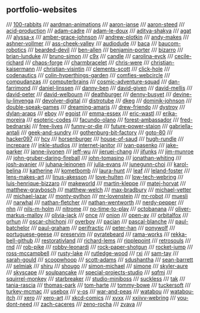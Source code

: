 ## portfolio-websites

/// [100-rabbits](https://github.com/hundredrabbits)
/// [aardman-animations](https://www.aardman.com/)
/// [aaron-janse](https://github.com/aaronjanse)
/// [aaron-steed](http://robotacid.com/)
/// [acid-production](http://www.acid.org/)
/// [adam-cadre](http://adamcadre.ac)
/// [adam-le-doux](http://www.ledoux.io/)
/// [aditya-shakya](https://github.com/adi1090x)
/// [agat](https://agat.itch.io/)
/// [alyssa-x](https://alyssax.com/)
/// [amber-grace-johnson](https://www.ambergracejohnson.com/)
/// [andrew-plotkin](https://zarfhome.com/)
/// [andy-makes](https://andymakesgames.tumblr.com/)
/// [ashner-vollmer](https://ashervollmer.tumblr.com/home)
/// [ass-cheek-valley](https://co-mill.tumblr.com/)
/// [audiodude](https://github.com/audiodude)
/// [baca](https://bacaworld.org/)
/// [baucom-robotics](https://www.baucomrobotics.com/)
/// [bearded-devil](http://bearded-devil.com/)
/// [ben-allen](https://benal.itch.io/)
/// [benjamin-porter](https://bp.io/)
/// [bizarro](https://www.bizarro.com/)
/// [brian-lunduke](http://lunduke.com/)
/// [bruno-simon](https://bruno-simon.com/)
/// [c9x](https://c9x.me/)
/// [candle](https://candle.itch.io/)
/// [carolina-eyck](https://www.carolinaeyck.com/)
/// [cecile-richard](https://www.cecile-richard.com/)
/// [chaos-forge](https://chaosforge.org/)
/// [charmbracelet](https://github.com/charmbracelet)
/// [chris-were](https://chriswere.uk/)
/// [christian-kaisermann](https://kaisermann.me/)
/// [christian-visintin](https://veeso.github.io/)
/// [clements-scott](https://nchrs.xyz/)
/// [click-hole](https://clickhole.com/)
/// [codenautics](http://codenautics.com/)
/// [colin-hyperthings-garden](https://hyperthings.garden/index.html)
/// [comfies-webcircle](https://circle.comfi.es/)
/// [compudanzas](https://compudanzas.net/)
/// [computerbrains](http://www.computerbrains.com/)
/// [cosmic-adventure-squad](https://cosmicadventuresquad.itch.io/)
/// [dan-farrimond](http://danfarrimond.co.uk/)
/// [daniel-linssen](https://managore.itch.io/)
/// [danny-ben](https://github.com/dannyben)
/// [david-given](https://github.com/davidgiven)
/// [david-mellis](http://alumni.media.mit.edu/~mellis/index.html)
/// [david-peter](https://david-peter.de/)
/// [david-welbourn](http://plover.net/~davidw/)
/// [deathburger](https://deathherald.tumblr.com/)
/// [denny-busyet](https://dennybusyet.com/)
/// [devine-lu-linvenga](https://xxiivv.com/)
/// [devolver-digital](https://www.devolverdigital.com/)
/// [distrotube](https://distrotube.com/)
/// [dkeg](https://github.com/dkeg)
/// [dominik-johnson](https://dom.ink/)
/// [double-speak-games](https://www.doublespeakgames.com)
/// [dreaming-amaris](https://dreamingamaris.itch.io/)
/// [drew-friendo](https://friendo.monster/)
/// [dystroy](https://dystroy.org/)
/// [dylan-araps](https://github.com/dylanaraps/)
/// [eboy](https://hello.eboy.com/pool/everything/1)
/// [egoist](https://github.com/egoist)
/// [emma-essex](https://www.heckscaper.com/)
/// [eric-wastl](http://was.tl)
/// [erika-moreira](https://erikamoreira.co/)
/// [esoteric-codes](https://esoteric.codes/)
/// [facundo-olano](https://github.com/facundoolano)
/// [forest-ambassador](https://forestambassador.com/)
/// [fred-bednarski](https://vonbednar.itch.io/)
/// [free-lives](https://freelives.net/)
/// [funny-or-die](https://www.funnyordie.com/)
/// [future-power-staion](https://www.futurepowerstation.com/)
/// [gabriella-antali](http://www.gabriellaantali.com/)
/// [geek-and-sundry](https://geekandsundry.com)
/// [gothenburg-bit-factory](https://gothenburgbitfactory.org/)
/// [goto-80](https://www.goto80.com/)
/// [hacker097](https://github.com/HACKER097)
/// [hcv](http://www.hcverma.in/)
/// [horsenburger](https://www.horsenburger.com/)
/// [house-of-saud](https://houseofsaud.com/)
/// [hugh-rundle](https://www.hughrundle.net/)
/// [increpare](https://www.increpare.com/)
/// [inkle-studios](http://anchorhead-game.com/)
/// [internet-janitor](https://internet-janitor.itch.io/)
/// [ivan-pasenko](http://www.ivanpanasenko.com)
/// [jake-parker](https://www.mrjakeparker.com/)
/// [janne-iivonen](http://janneiivonen.net/)
/// [jeff-wu](https://www.wuthejeff.com/)
/// [jieruei-chang](https://jierueichang.github.io/)
/// [jifunks](https://github.com/jifunks)
/// [jim-munroe](https://jimmunroe.net/)
/// [john-gruber-daring-fireball](https://daringfireball.net/)
/// [john-tomasino](https://tomasino.org/)
/// [jonathan-whiting](https://jonathanwhiting.com/)
/// [josh-avanier](https://avanier.studio/)
/// [juhana-leinonen](https://nitku.net/blog/)
/// [julia-evans](https://github.com/jvns)
/// [junegunn-choi](https://github.com/junegunn)
/// [karol-belina](https://karolbelina.itch.io/)
/// [katherine](https://katherinestasaph.itch.io/)
/// [kometbomb](https://github.com/kometbomb)
/// [laura-hunt](https://laurahunt.itch.io/)
/// [leaf](https://leafo.net/)
/// [leland-foster](https://www.lelandkfoster.com)
/// [lens-makes-art](https://www.lensmakesart.com/)
/// [linus-akesson](http://www.linusakesson.net/index.php)
/// [love-hulten](https://www.lovehulten.com/)
/// [low-tech-webring](https://emreed.net/LowTech_Directory.html)
/// [luis-henrique-bizzaro](https://lhbzr.com/)
/// [makeworld](https://github.com/makeworld-the-better-one)
/// [martin-kleppe](https://aem1k.com/)
/// [matej-horvat](http://matejhorvat.si/en/index.htm)
/// [matthew-graybosch](https://www.matthewgraybosch.com/)
/// [matthew-welch](https://squaregear.net/)
/// [max-bradbury](http://tinybird.info/)
/// [michael-vetter](https://github.com/jubalh)
/// [michael-lazar](https://github.com/michael-lazar)
/// [monty-python](http://www.montypython.com)
/// [mr-lovenstein](https://www.mrlovenstein.com/)
/// [mr-robot](https://www.whoismrrobot.com/)
/// [muesli](https://github.com/muesli)
/// [narwhal](https://narwhal.itch.io/)
/// [nathan-fletcher](https://nfletcher.co.uk/work)
/// [nathan-wentworth](https://nathanwentworth.co/)
/// [nerdy-pepper](https://github.com/NerdyPepper)
/// [nhn](https://github.com/nhn)
/// [nils-m-holm](https://www.t3x.org/index.html)
/// [nitrome](https://www.nitrome.com/)
/// [no-time-to-play](https://notimetoplay.itch.io)
/// [octobanana](https://octobanana.com/#show)
/// [oliver-markus-malloy](https://www.malloy.rocks/)
/// [olivia-jack](https://github.com/ojack)
/// [once](https://once.itch.io/)
/// [onion](https://le-onionboi.itch.io/)
/// [open-av](http://openavproductions.com/)
/// [orbitalfox](https://texts.orbitalfox.eu/)
/// [orhun](https://github.com/orhun)
/// [oscar-chichoni](https://arthive.com/artists/64510~Oscar_Chichoni/works)
/// [overboy](https://overboy.itch.io/)
/// [pacian](https://pacian.itch.io/)
/// [pascal-blanche](https://pascalblanche.artstation.com/)
/// [paul-batchelor](https://pbat.ch/)
/// [paul-graham](http://www.paulgraham.com/index.html)
/// [perifractic](https://www.perifractic.com/)
/// [peter-han](https://www.artstation.com/peterhanstyle)
/// [ponywolf](https://ponywolf.com)
/// [portuguese-geese](https://portuguesegeese.com/)
/// [preservim](https://github.com/preservim)
/// [pyratebeard](https://pyratebeard.net/)
/// [rama-works](https://rama.works/)
/// [rekka-bell-github](https://github.com/rekkabell)
/// [restorativland](https://restorativland.org/)
/// [richard-lems](https://rilem.itch.io/)
/// [ripplepoint](https://ripplepoint.itch.io/)
/// [retrosouls](https://retrosouls.itch.io/)
/// [rnd](https://rnd.neocities.org/)
/// [rob-pike](http://doc.cat-v.org/)
/// [robby-leonardi](http://www.rleonardi.com/)
/// [rock-paper-shotgun](https://www.rockpapershotgun.com/)
/// [rocket-jump](https://www.rocketjump.com/)
/// [ross-mccampbell](https://rossmccampbell.com/)
/// [rusty-lake](http://www.rustylake.com/)
/// [rutledge-wood](https://therutledgewood.com)
/// [rxi](https://rxi.itch.io/)
/// [sam-tay](https://github.com/samtay)
/// [sarah-gould](https://zenzoa.com/index.html)
/// [scoopwhoop](https://www.scoopwhoop.com/)
/// [scott-adams](http://www.msadams.com/index.htm)
/// [sdushantha](https://github.com/sdushantha)
/// [sean-barrett](http://nothings.org)
/// [selmiak](http://selmiak.bplaced.net/index.php?lang=eng)
/// [shiru](http://shiru.untergrund.net/)
/// [shougo](https://github.com/Shougo)
/// [simon-michael](https://joyful.com/)
/// [simone](https://simone.computer/#/)
/// [skyler-aure](https://qbby.itch.io/)
/// [skyscape](https://spyscape.com/)
/// [soulpancake](https://soulpancake.com/)
/// [special-projects-studio](https://specialprojects.studio/)
/// [sqfmi](https://sqfmi.com/)
/// [squirrel-monkey](http://www.squirrel-monkey.com/)
/// [starbreaker](https://starbreaker.org/)
/// [studio-miniboss](https://www.studiominiboss.com/)
/// [suckless](https://suckless.org/)
/// [tak](https://tak.itch.io/)
/// [tania-rascia](https://www.taniarascia.com/)
/// [thomas-park](https://thomaspark.co)
/// [tom-harte](https://github.com/TomHarte)
/// [tommy-bowe](https://www.tommycomedy.com/)
/// [tuckersoft](https://www.tuckersoft.net/ealing20541/)
/// [turkey-mcmac](https://github.com/TurkeyMcMac)
/// [usebox](gemini://capsule.usebox.net/games/)
/// [v-os](https://v-os.ca/home)
/// [war-and-peas](https://warandpeas.com/)
/// [watabou](https://github.com/watabou)
/// [watabou-itch](https://watabou.itch.io/)
/// [xero](https://github.com/xero)
/// [xero-art](http://0w.nz/)
/// [xkcd-comics](https://xkcd.com/)
/// [xvxx](https://github.com/xvxx)
/// [xxiivv-webring](https://webring.xxiivv.com/#icons)
/// [you-dont-need](https://github.com/you-dont-need)
/// [zach-caceres](https://zach.dev/)
/// [zeno-rocha](https://zenorocha.com/projects/)
/// [zvava](https://zvava.org/)
/// 

